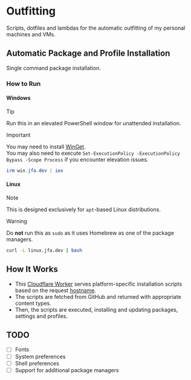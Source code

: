 # Outfitting

Scripts, dotfiles and lambdas for the automatic outfitting of my personal machines and VMs.

## Automatic Package and Profile Installation

Single command package installation.

### How to Run

#### Windows

> [!TIP]
> Run this in an elevated PowerShell window for unattended installation.

> [!IMPORTANT]
> You may need to install [WinGet](https://learn.microsoft.com/en-us/windows/package-manager/winget/#install-winget).  
> You may also need to execute `Set-ExecutionPolicy -ExecutionPolicy Bypass -Scope Process` if you encounter elevation issues.  

```powershell
irm win.jfa.dev | iex
```

#### Linux

> [!NOTE]
> This is designed exclusively for `apt`-based Linux distributions.

> [!WARNING]
> Do **not** run this as `sudo` as it uses Homebrew as one of the package managers.

```bash
curl -L linux.jfa.dev | bash
```

## How It Works

* This [Cloudflare Worker](/cloudflare/src/index.ts) serves platform-specific installation scripts based on the request [hostname](/cloudflare/wrangler.toml).  
* The scripts are fetched from GitHub and returned with appropriate content types.  
* Then, the scripts are executed, installing and updating packages, settings and profiles.

## TODO

* [ ] Fonts
* [ ] System preferences
* [ ] Shell preferences
* [ ] Support for additional package managers
